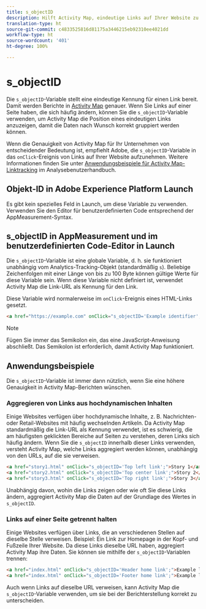 ```yaml
---
title: s_objectID
description: Hilft Activity Map, eindeutige Links auf Ihrer Website zu identifizieren.
translation-type: ht
source-git-commit: c4833525816d81175a3446215eb92310ee4021dd
workflow-type: ht
source-wordcount: '401'
ht-degree: 100%

---
```



# s_objectID

Die `s_objectID`-Variable stellt eine eindeutige Kennung für einen Link bereit. Damit werden Berichte in [Activity Map](/help/analyze/activity-map/activity-map.md) genauer. Wenn Sie Links auf einer Seite haben, die sich häufig ändern, können Sie die `s_objectID`-Variable verwenden, um Activity Map die Position eines eindeutigen Links anzuzeigen, damit die Daten nach Wunsch korrekt gruppiert werden können.

Wenn die Genauigkeit von Activity Map für Ihr Unternehmen von entscheidender Bedeutung ist, empfiehlt Adobe, die `s_objectID`-Variable in das `onClick`-Ereignis von Links auf Ihrer Website aufzunehmen. Weitere Informationen finden Sie unter [Anwendungsbeispiele für Activity Map-Linktracking](/help/analyze/activity-map/activitymap-link-tracking/activitymap-link-tracking-use-case.md) im Analysebenutzerhandbuch.

## Objekt-ID in Adobe Experience Platform Launch

Es gibt kein spezielles Feld in Launch, um diese Variable zu verwenden. Verwenden Sie den Editor für benutzerdefinierten Code entsprechend der AppMeasurement-Syntax.

## s_objectID in AppMeasurement und im benutzerdefinierten Code-Editor in Launch

Die `s_objectID`-Variable ist eine globale Variable, d. h. sie funktioniert unabhängig vom Analytics-Tracking-Objekt (standardmäßig `s`). Beliebige Zeichenfolgen mit einer Länge von bis zu 100 Byte können gültige Werte für diese Variable sein. Wenn diese Variable nicht definiert ist, verwendet Activity Map die Link-URL als Kennung für den Link.

Diese Variable wird normalerweise im `onClick`-Ereignis eines HTML-Links gesetzt.

```HTML
<a href="https://example.com" onClick="s_objectID='Example identifier';">Example link</a>
```

>[!NOTE]
>
>Fügen Sie immer das Semikolon ein, das eine JavaScript-Anweisung abschließt. Das Semikolon ist erforderlich, damit Activity Map funktioniert.

## Anwendungsbeispiele

Die `s_objectID`-Variable ist immer dann nützlich, wenn Sie eine höhere Genauigkeit in Activity Map-Berichten wünschen.

### Aggregieren von Links aus hochdynamischen Inhalten

Einige Websites verfügen über hochdynamische Inhalte, z. B. Nachrichten- oder Retail-Websites mit häufig wechselnden Artikeln. Da Activity Map standardmäßig die Link-URL als Kennung verwendet, ist es schwierig, die am häufigsten geklickten Bereiche auf Seiten zu verstehen, deren Links sich häufig ändern. Wenn Sie die `s_objectID` innerhalb dieser Links verwenden, versteht Activity Map, welche Links aggregiert werden können, unabhängig von den URLs, auf die sie verweisen.

```HTML
<a href="story1.html" onClick="s_objectID='Top left link';">Story 1</a>
<a href="story2.html" onClick="s_objectID='Top center link';">Story 2</a>
<a href="story3.html" onClick="s_objectID='Top right link';">Story 3</a>
```

Unabhängig davon, wohin die Links zeigen oder wie oft Sie diese Links ändern, aggregiert Activity Map die Daten auf der Grundlage des Wertes in `s_objectID`.

### Links auf einer Seite getrennt halten

Einige Websites verfügen über Links, die an verschiedenen Stellen auf dieselbe Stelle verweisen. Beispiel: Ein Link zur Homepage in der Kopf- und Fußzeile Ihrer Website. Da diese Links dieselbe URL haben, aggregiert Activity Map ihre Daten. Sie können sie mithilfe der `s_objectID`-Variablen trennen:

```HTML
<a href="index.html" onClick="s_objectID='Header home link';">Example link in Header</a>
<a href="index.html" onClick="s_objectID='Footer home link';">Example link in Footer</a>
```

Auch wenn Links auf dieselbe URL verweisen, kann Activity Map die `s_objectID`-Variable verwenden, um sie bei der Berichterstellung korrekt zu unterscheiden.
